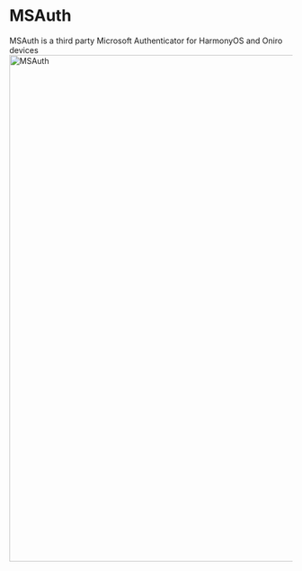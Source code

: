 # MSAuth
MSAuth is a third party Microsoft Authenticator for HarmonyOS and Oniro devices
<img width="1600" height="900" alt="MSAuth" src="https://github.com/user-attachments/assets/e2fdf64b-bb65-43c1-93f4-89fa452bc875" />
